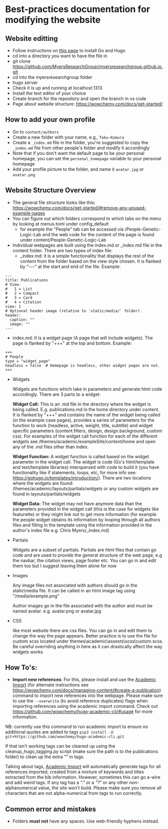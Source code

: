# Best-practices documentation for modifying the website

## Website editting

* Follow instructions on [this page](https://university.wowchemy.com/getting-started/install-hugo/) to install Go and Hugo
* cd into a directory you want to have the file in
* git clone https://github.com/MyersResearchGroup/myersresearchgroup.github.io.git
* cd into the myersresearchgroup folder
* hugo server
* Check it is up and running at localhost:1313
* Install the text editor of your choice
* Create branch for the repository and open the branch in vs code
* Page about website structure: https://wowchemy.com/docs/get-started/

## How to add your own profile
* Go to `content/authors`
* Create a new folder with your name, e.g., `Taku-Komura`
* Create a `_index.md` file in the folder, you're suggested to copy the `_index.md` file from other people's folder and modify it accordingly
* Note that if you don't want the default page to be your personal homepage, you can set the `personal_homepage` variable to your personal homepage
* Add your profile picture to the folder, and name it `avatar.jpg` or `avatar.png`

## Website Structure Overview

* The general file structure looks like this: https://wowchemy.com/docs/get-started/#remove-any-unused-example-pages
* You can figure out which folders correspond to which tabs on the menu by looking at menus.toml under config\_default
  * for example the "People" tab can be accessed via <website url>/People-Genetic-Logic-Lab and the web code for the content of the page is found under content/People-Genetic-Logic-Lab
* Individual webpages are built using the index.md or _index.md file in the content folder. There are two types of index file:
  * _index.md: it is a simple functionality that displays the rest of the content from the folder based on the view style chosen. It is flanked by "---" at the start and end of the file. Example:

~~~~
---
title: Publications
# View.
#   1 = List
#   2 = Compact
#   3 = Card
#   4 = Citation
view: 1
# Optional header image (relative to `static/media/` folder).
header:
  caption: ""
  image: ""
---
~~~~
  
  * index.md: It is a widget page (A page that will include widgets). The page is flanked by "+++" at the top and bottom. Example:

 ~~~~
+++
# People
type = "widget_page"
headless = false  # Homepage is headless, other widget pages are not.
+++
 ~~~~

* Widgets

  Widgets are functions which take in parameters and generate html code accordingly. There are 3 parts to a widget:

  **Widget Call:** This is an .md file in the directory where the widget is being called. E.g. publications.md in the home directory under content. It is flanked by "+++" and contains the name of the widget being called (in the example case pages), provides a series of parameters for the function to work (headless, active, weight, title, subtitle) and widget specific parameters (content.filters, design, design.background, custom css). For examples of the widget call function for each of the different widgets see /themes/academic/exampleSite/content/home and open any of the .md files other than index.

  **Widget Function:** A widget function is called based on the widget parameter in the widget call. The widget is code (Go's html/template and text/template libraries) interspersed with code to build it (you have functionality like if statements, loops, etc, for more info see: https://gohugo.io/templates/introduction/). There are two locations where the widgets are found: /themes/academic/layouts/partials/widgets or any custom widgets are found in layouts/partials/widgets

  **Widget Data:** The widget may not have anymore data than the parameters provided in the widget call (this is the case for widgets like featurette) or they might link out to get more information (for example the people widget obtains its information by looping through all authors files and filling in the template using the information provided in the author's index file e.g. Chris Myers/_index.md)

* Partials

  Widgets are a subset of partials. Partials are html files that contain go code and are used to provide the general structure of the web page, e.g the navbar, the citation views, page footer etc. You can go in and edit them too but I suggest leaving them alone for now

* Images

  Any image files not associated with authors should go in the static\media file. It can be called in an html image tag using "/media/example.png"

  Author images go in the file associated with the author and must be named avatar.<extension> e.g. avatar.png or avatar.jpg

* CSS

  like most website there are css files. You can go in and edit them to change the way the page appears. Better practice is to use the file for custom scss located under themes\academic\assests\scss\custom.scss. Be careful overriding anything in here as it can drastically affect the way widgets works

## How To's:

* **Import new references**: 
  For this, please install and use the [Academic Import](https://github.com/wowchemy/hugo-academic-cli/#usage) (for alternate instructions see https://wowchemy.com/docs/managing-content/#create-a-publication) command to import new references into the webpage. Please make sure to use the `--overwrite` (to avoid reference duplicates) flags when importing references using the academic import command. Check out https://github.com/wowchemy/hugo-academic-cli/#usage for more information.
  
 NB: currently use this command to run academic import to ensure no additional quotes are added to tags `pip3 install -U git+https://github.com/wowchemy/hugo-academic-cli.git`
 
 If that isn't working tags can be cleaned up using the cleanup_hugo_tagging.py script (make sure the path is to the publications folder) to clean up the extra "" in tags.

  Talking about tags, [Academic Import](https://github.com/wowchemy/hugo-academic-cli/#usage) will automatically generate tags for all references imported, created from a mixture of keywords and titles extracted from the bib information. However, sometimes this can go a-wire and add weird tags. If any tag has a *"."* or a *"?"* or any other non-alphanumerical value, the site won't build. Please make sure you remove all characters that are not alpha-numerical from tags to run correctly.

## Common error and mistakes

* Folders **must not** have any spaces. Use web-friendly hyphens instead.
